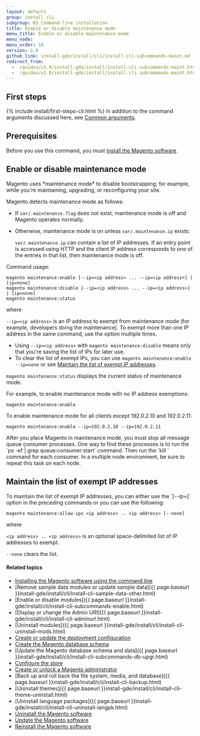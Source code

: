 ```yaml
---
layout: default
group: install_cli
subgroup: 05_Command-line installation
title: Enable or disable maintenance mode
menu_title: Enable or disable maintenance mode
menu_node:
menu_order: 10
version: 2.0
github_link: install-gde/install/cli/install-cli-subcommands-maint.md
redirect_from:
  -  /guides/v1.0/install-gde/install/install-cli-subcommands-maint.html
  -  /guides/v2.0/install-gde/install/install-cli-subcommands-maint.html
---
```


<h2 id="instgde-cli-before">First steps</h2>
{% include install/first-steps-cli.html %}
In addition to the command arguments discussed here, see <a href="{{page.baseurl}}install-gde/install/cli/install-cli-subcommands.html#instgde-cli-subcommands-common">Common arguments</a>.

<h2 id="instgde-cli-subcommands-maint-prereq">Prerequisites</h2>
Before you use this command, you must <a href="{{page.baseurl}}install-gde/install/cli/install-cli-install.html">install the Magento software</a>.

<h2 id="instgde-cli-maint">Enable or disable maintenance mode</h2>
Magento uses *maintenance mode* to disable bootstrapping; for example, while you're maintaining, upgrading, or reconfiguring your site.

Magento detects maintenance mode as follows:

*	If `var/.maintenance.flag` does not exist, maintenance mode is off and Magento operates normally.
*	Otherwise, maintenance mode is on unless `var/.maintenance.ip` exists:

	`var/.maintenance.ip` can contain a list of IP addresses. If an entry point is accessed using HTTP and the client IP address corresponds to one of the entries in that list, then maintenance mode is off.

Command usage:

	magento maintenance:enable [--ip=<ip address> ... --ip=<ip address>] | [ip=none]
	magento maintenance:disable [--ip=<ip address> ... --ip=<ip address>] | [ip=none]
	magento maintenance:status

where

`--ip=<ip address>` is an IP address to exempt from maintenance mode (for example, developers doing the maintenance). To exempt more than one IP address in the same command, use the option multiple times.

<div class="bs-callout bs-callout-info" id="info">
<span class="glyphicon-class">
  <ul><li>Using <code>--ip=&lt;ip address></code> with <code>magento maintenance:disable</code> means only that you're saving the list of IPs for later use.</li>
  	<li>To clear the list of exempt IPs, you can use <code>magento maintenance:enable --ip=none</code> or see <a href="#instgde-cli-maint-exempt">Maintain the list of exempt IP addresses</a>.</li></ul></span>
</div>

`magento maintenance:status` displays the current status of maintenance mode.

For example, to enable maintenance mode with no IP address exemptions:

	magento maintenance:enable

To enable maintenance mode for all clients except 192.0.2.10 and 192.0.2.11:

	magento maintenance:enable --ip=192.0.2.10 --ip=192.0.2.11

<div class="bs-callout bs-callout-info" id="info" markdown="1">
  After you place Magento in maintenance mode, you must stop all message queue consumer processes. One way to find these processes is to run the `ps -ef | grep queue:consumer:start` command. Then run the `kill <process_id>` command for each consumer. In a multiple node environment, be sure to repeat this task on each node.
</div>

<h2 id="instgde-cli-maint-exempt">Maintain the list of exempt IP addresses</h2>
To maintain the list of exempt IP addresses, you can either use the `[--ip=<ip list>]` option in the preceding commands or you can use the following:

	magento maintenance:allow-ips <ip address> .. <ip address> [--none]

where

`<ip address> .. <ip address>` is an optional space-delimited list of IP addresses to exempt.

`--none` clears the list.

#### Related topics

*	<a href="{{page.baseurl}}install-gde/install/cli/install-cli-install.html">Installing the Magento software using the command line</a>
*	[Remove sample data modules or update sample data]({{ page.baseurl }}install-gde/install/cli/install-cli-sample-data-other.html)
*	[Enable or disable modules]({{ page.baseurl }}install-gde/install/cli/install-cli-subcommands-enable.html)
*	[Display or change the Admin URI]({{ page.baseurl }}install-gde/install/cli/install-cli-adminurl.html)
*	[Uninstall modules]({{ page.baseurl }}install-gde/install/cli/install-cli-uninstall-mods.html)
*	<a href="{{page.baseurl}}install-gde/install/cli/install-cli-subcommands-deployment.html">Create or update the deployment configuration</a>
*	<a href="{{page.baseurl}}install-gde/install/cli/install-cli-subcommands-db.html">Create the Magento database schema</a>
*	[Update the Magento database schema and data]({{ page.baseurl }}install-gde/install/cli/install-cli-subcommands-db-upgr.html)
*	<a href="{{page.baseurl}}install-gde/install/cli/install-cli-subcommands-store.html">Configure the store</a>
*	<a href="{{page.baseurl}}install-gde/install/cli/install-cli-subcommands-admin.html">Create or unlock a Magento administrator</a>
*	[Back up and roll back the file system, media, and database]({{ page.baseurl }}install-gde/install/cli/install-cli-backup.html)
*	[Uninstall themes]({{ page.baseurl }}install-gde/install/cli/install-cli-theme-uninstall.html)
*	[Uninstall language packages]({{ page.baseurl }}install-gde/install/cli/install-cli-uninstall-langpk.html)
*	<a href="{{page.baseurl}}install-gde/install/cli/install-cli-uninstall.html#instgde-install-uninstall">Uninstall the Magento software</a>
*	<a href="{{page.baseurl}}install-gde/install/cli/install-cli-uninstall.html#instgde-install-magento-update">Update the Magento software</a>
*	<a href="{{page.baseurl}}install-gde/install/cli/install-cli-uninstall.html#instgde-install-magento-reinstall">Reinstall the Magento software</a>
